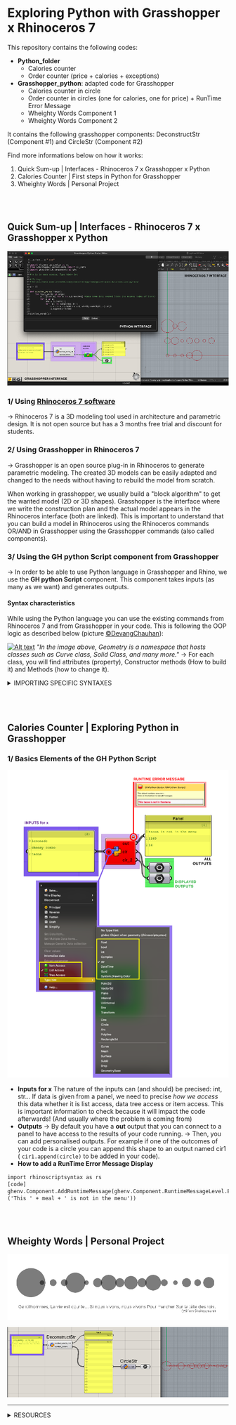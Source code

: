 # Exploring Python with Grasshopper x Rhinoceros 7

This repository contains the following codes: 
- **Python_folder**
	- Calories counter
	- Order counter (price + calories + exceptions)
- **Grasshopper_python**: adapted code for Grasshopper
	- Calories counter in circle
	- Order counter in circles (one for calories, one for price) + RunTime Error Message
	- Wheighty Words Component 1
	- Wheighty Words Component 2

It contains the following grasshopper components: DeconstructStr (Component #1) and CircleStr (Component #2)

Find more informations below on how it works: 
1. Quick Sum-up | Interfaces - Rhinoceros 7 x Grasshopper x Python
2. Calories Counter | First steps in Python for Grasshopper 
3. Wheighty Words | Personal Project
<br>
<br>

## Quick Sum-up | Interfaces - Rhinoceros 7 x Grasshopper x Python

![gh-python-example](gh-python02.png)

### 1/ Using [Rhinoceros 7 software](https://www.rhino3d.com/en/)
&rarr; Rhinoceros 7 is a 3D modeling tool used in architecture and parametric design. It is not open source but has a 3 months free trial and discount for students.


### 2/ Using Grasshopper in Rhinoceros 7
&rarr; Grasshopper is an open source plug-in in Rhinoceros to generate parametric modeling. The created 3D models can be easily adapted and changed to the needs without having to rebuild the model from scratch.

When working in grasshopper, we usually build a "block algorithm" to get the wanted model (2D or 3D shapes). Grasshopper is the interface where we write the construction plan and the actual model appears in the Rhinoceros interface (both are linked). This is important to understand that you can build a model in Rhinoceros using the Rhinoceros commands OR/AND in Grasshopper using the Grasshopper commands (also called components).

### 3/ Using the GH python Script component from Grasshopper
&rarr; In order to be able to use Python language in Grasshopper and Rhino, we use the **GH python Script** component. This component takes inputs (as many as we want) and generates outputs.

#### Syntax characteristics
While using the Python language you can use the existing commands from Rhinoceros 7 and from Grasshopper in your code. This is following the OOP logic as described below (picture [©DevangChauhan](https://discourse.ladybug.tools/t/learning-python-for-rhino-grasshopper/2643/5)):

[![Alt text](<Rhino©Devang Chauhan.png>)](https://discourse.ladybug.tools/t/learning-python-for-rhino-grasshopper/2643/5)
*"In the image above, Geometry is a namespace that hosts classes such as Curve class, Solid Class, and many more."* 
&rarr; For each class, you will find attributes (property), Constructor methods (How to build it) and Methods (how to change it).
<details>
<summary>IMPORTING SPECIFIC SYNTAXES</summary>

- import System.Drawing as sd

- import ghpythonlib.components as ghc

- import rhinoscriptsyntax as rs
</details>
<br>
<br>
<br>

## Calories Counter | Exploring Python in Grasshopper

### 1/ Basics Elements of the GH Python Script
![Alt text](GH-python01.png)

- **Inputs for x**
The nature of the inputs can (and should) be precised: int, str...
If data is given from a panel, we need to precise *how we access* this data whether it is list access, data tree access or item access. This is important information to check because it will impact the code afterwards! (And usually where the problem is coming from)
- **Outputs**
&rarr; By default you have a **out** output that you can connect to a panel to have access to the results of your code running.
&rarr; Then, you can add personalised outputs. For example if one of the outcomes of your code is a circle you can append this shape to an output named cir1 ( `cir1.append(circle)` to be added in your code).
- **How to add a RunTime Error Message Display**
````
import rhinoscriptsyntax as rs
[code]
ghenv.Component.AddRuntimeMessage(ghenv.Component.RuntimeMessageLevel.Error,('This ' + meal + ' is not in the menu'))
````
<br>
<br>

## Wheighty Words | Personal Project

![Alt text](weighty-example01.png)

![Alt text](weighty-python01.png) 

***
<details>
<summary> RESOURCES </summary>

- [Guides for developers in Rhino](https://developer.rhino3d.com/guides/)
- [Digital FUTURES conferences on architecture with Rhino and Grasshopper](https://www.youtube.com/@DigitalFUTURESworld)
- [Guides for developpers in Grasshopper](https://developer.rhino3d.com/api/grasshopper/html/723c01da-9986-4db2-8f53-6f3a7494df75.htm)
- More plug-in for Grasshopper in [Food4Rhino](https://www.food4rhino.com/en?lang=en)
- [How to change icon of python component](https://discourse.mcneel.com/t/how-to-change-the-icon-of-grasshopper-python/157528)
- From VisualCode Studio to Grasshopper [Tutorial](https://www.youtube.com/watch?v=DmvTsaV5JwU)
</details>
<br>